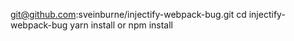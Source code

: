 git@github.com:sveinburne/injectify-webpack-bug.git
cd injectify-webpack-bug
yarn install
	or
npm install
